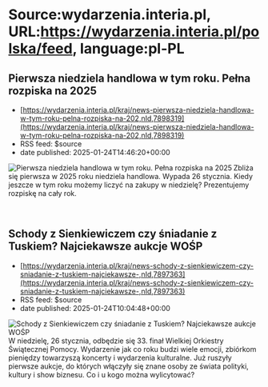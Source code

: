 # Source:wydarzenia.interia.pl, URL:https://wydarzenia.interia.pl/polska/feed, language:pl-PL

## Pierwsza niedziela handlowa w tym roku. Pełna rozpiska na 2025
 - [https://wydarzenia.interia.pl/kraj/news-pierwsza-niedziela-handlowa-w-tym-roku-pelna-rozpiska-na-202,nId,7898319](https://wydarzenia.interia.pl/kraj/news-pierwsza-niedziela-handlowa-w-tym-roku-pelna-rozpiska-na-202,nId,7898319)
 - RSS feed: $source
 - date published: 2025-01-24T14:46:20+00:00

<p><a href="https://wydarzenia.interia.pl/kraj/news-pierwsza-niedziela-handlowa-w-tym-roku-pelna-rozpiska-na-202,nId,7898319"><img src="https://i.iplsc.com/pierwsza-niedziela-handlowa-w-tym-roku-pelna-rozpiska-na-202/000KHW60G8THW5XD-C321.jpg" alt="Pierwsza niedziela handlowa w tym roku. Pełna rozpiska na 2025" align="left" /></a>Zbliża się pierwsza w 2025 roku niedziela handlowa. Wypada 26 stycznia. Kiedy jeszcze w tym roku możemy liczyć na zakupy w niedzielę? Prezentujemy rozpiskę na cały rok. </p><br clear="all" />

## Schody z Sienkiewiczem czy śniadanie z Tuskiem? Najciekawsze aukcje WOŚP
 - [https://wydarzenia.interia.pl/kraj/news-schody-z-sienkiewiczem-czy-sniadanie-z-tuskiem-najciekawsze-,nId,7897363](https://wydarzenia.interia.pl/kraj/news-schody-z-sienkiewiczem-czy-sniadanie-z-tuskiem-najciekawsze-,nId,7897363)
 - RSS feed: $source
 - date published: 2025-01-24T10:04:48+00:00

<p><a href="https://wydarzenia.interia.pl/kraj/news-schody-z-sienkiewiczem-czy-sniadanie-z-tuskiem-najciekawsze-,nId,7897363"><img src="https://i.iplsc.com/schody-z-sienkiewiczem-czy-sniadanie-z-tuskiem-najciekawsze/000KF2ESLBQRO3GY-C321.jpg" alt="Schody z Sienkiewiczem czy śniadanie z Tuskiem? Najciekawsze aukcje WOŚP" align="left" /></a>W niedzielę, 26 stycznia, odbędzie się 33. finał Wielkiej Orkiestry Świątecznej Pomocy. Wydarzenie jak co roku budzi wiele emocji, zbiórkom pieniędzy towarzyszą koncerty i wydarzenia kulturalne. Już ruszyły pierwsze aukcje, do których włączyły się znane osoby ze świata polityki, kultury i show biznesu. Co i u kogo można wylicytować?  </p><br clear="all" />

